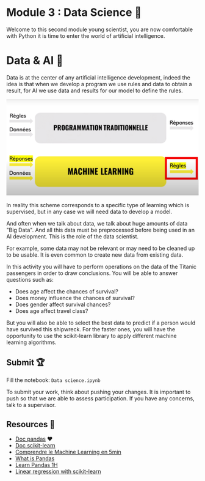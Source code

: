 # Module 3 : Data Science :pencil:

Welcome to this second module young scientist, you are now comfortable with Python it is time to enter the world of artificial intelligence.

# Data & AI :mag_right:

Data is at the center of any artificial intelligence development, indeed the idea is that when we develop a program we use rules and data to obtain a result, for AI we use data and results for our model to define the rules.

![AI](./img/AI.png)

In reality this scheme corresponds to a specific type of learning which is supervised, but in any case we will need data to develop a model.

And often when we talk about data, we talk about huge amounts of data "Big Data". And all this data must be preprocessed before being used in an AI development. This is the role of the data scientist.

For example, some data may not be relevant or may need to be cleaned up to be usable. It is even common to create new data from existing data.

In this activity you will have to perform operations on the data of the Titanic passengers in order to draw conclusions. You will be able to answer questions such as:

- Does age affect the chances of survival?
- Does money influence the chances of survival?
- Does gender affect survival chances?
- Does age affect travel class?

But you will also be able to select the best data to predict if a person would have survived this shipwreck. For the faster ones, you will have the opportunity to use the scikit-learn library to apply different machine learning algorithms.


## Submit 🏆

Fill the notebook: ``Data science.ipynb``

To submit your work, think about pushing your changes. It is important to push so that we are able to assess participation.
If you have any concerns, talk to a supervisor.

## Resources :book:

- [Doc pandas](https://pandas.pydata.org/docs/) :heart:
- [Doc scikit-learn](https://scikit-learn.org/stable/)
- [Comprendre le Machine Learning en 5min](https://www.youtube.com/watch?v=RC7GTAKoFGA)
- [What is Pandas](https://www.youtube.com/watch?v=dcqPhpY7tWk)
- [Learn Pandas 1H](https://www.youtube.com/watch?v=vmEHCJofslg)
- [Linear regression with scikit-learn](https://stackabuse.com/linear-regression-in-python-with-scikit-learn/)
